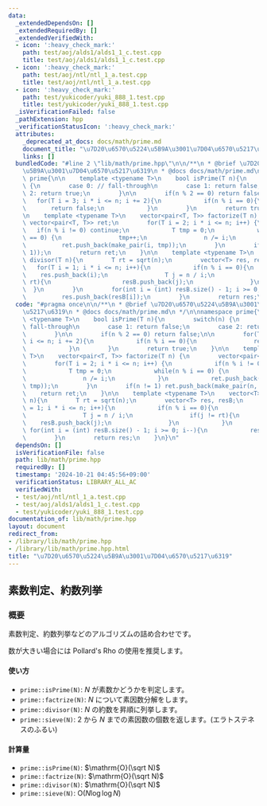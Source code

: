 ```yaml
---
data:
  _extendedDependsOn: []
  _extendedRequiredBy: []
  _extendedVerifiedWith:
  - icon: ':heavy_check_mark:'
    path: test/aoj/alds1/alds1_1_c.test.cpp
    title: test/aoj/alds1/alds1_1_c.test.cpp
  - icon: ':heavy_check_mark:'
    path: test/aoj/ntl/ntl_1_a.test.cpp
    title: test/aoj/ntl/ntl_1_a.test.cpp
  - icon: ':heavy_check_mark:'
    path: test/yukicoder/yuki_888_1.test.cpp
    title: test/yukicoder/yuki_888_1.test.cpp
  _isVerificationFailed: false
  _pathExtension: hpp
  _verificationStatusIcon: ':heavy_check_mark:'
  attributes:
    _deprecated_at_docs: docs/math/prime.md
    document_title: "\u7D20\u6570\u5224\u5B9A\u3001\u7D04\u6570\u5217\u6319"
    links: []
  bundledCode: "#line 2 \"lib/math/prime.hpp\"\n\n/**\n * @brief \u7D20\u6570\u5224\
    \u5B9A\u3001\u7D04\u6570\u5217\u6319\n * @docs docs/math/prime.md\n */\n\nnamespace\
    \ prime{\n\n    template <typename T>\n    bool isPrime(T n){\n        switch(n)\
    \ {\n        case 0: // fall-through\n        case 1: return false;\n        case\
    \ 2: return true;\n        }\n\n        if(n % 2 == 0) return false;\n\n     \
    \   for(T i = 3; i * i <= n; i += 2){\n            if(n % i == 0){\n         \
    \       return false;\n            }\n        }\n        return true;\n    }\n\
    \n    template <typename T>\n    vector<pair<T, T>> factorize(T n) {\n       \
    \ vector<pair<T, T>> ret;\n        for(T i = 2; i * i <= n; i++) {\n         \
    \   if(n % i != 0) continue;\n            T tmp = 0;\n            while(n % i\
    \ == 0) {\n                tmp++;\n                n /= i;\n            }\n  \
    \          ret.push_back(make_pair(i, tmp));\n        }\n        if(n != 1) ret.push_back(make_pair(n,\
    \ 1));\n        return ret;\n    }\n\n    template <typename T>\n    vector<T>\
    \ divisor(T n){\n        T rt = sqrt(n);\n        vector<T> res, resB;\n     \
    \   for(T i = 1; i * i <= n; i++){\n            if(n % i == 0){\n            \
    \    res.push_back(i);\n                T j = n / i;\n                if(j !=\
    \ rt){\n                    resB.push_back(j);\n                }\n          \
    \  }\n        }\n        for(int i = (int) resB.size() - 1; i >= 0; i--){\n  \
    \          res.push_back(resB[i]);\n        }\n        return res;\n    }\n}\n"
  code: "#pragma once\n\n/**\n * @brief \u7D20\u6570\u5224\u5B9A\u3001\u7D04\u6570\
    \u5217\u6319\n * @docs docs/math/prime.md\n */\n\nnamespace prime{\n\n    template\
    \ <typename T>\n    bool isPrime(T n){\n        switch(n) {\n        case 0: //\
    \ fall-through\n        case 1: return false;\n        case 2: return true;\n\
    \        }\n\n        if(n % 2 == 0) return false;\n\n        for(T i = 3; i *\
    \ i <= n; i += 2){\n            if(n % i == 0){\n                return false;\n\
    \            }\n        }\n        return true;\n    }\n\n    template <typename\
    \ T>\n    vector<pair<T, T>> factorize(T n) {\n        vector<pair<T, T>> ret;\n\
    \        for(T i = 2; i * i <= n; i++) {\n            if(n % i != 0) continue;\n\
    \            T tmp = 0;\n            while(n % i == 0) {\n                tmp++;\n\
    \                n /= i;\n            }\n            ret.push_back(make_pair(i,\
    \ tmp));\n        }\n        if(n != 1) ret.push_back(make_pair(n, 1));\n    \
    \    return ret;\n    }\n\n    template <typename T>\n    vector<T> divisor(T\
    \ n){\n        T rt = sqrt(n);\n        vector<T> res, resB;\n        for(T i\
    \ = 1; i * i <= n; i++){\n            if(n % i == 0){\n                res.push_back(i);\n\
    \                T j = n / i;\n                if(j != rt){\n                \
    \    resB.push_back(j);\n                }\n            }\n        }\n       \
    \ for(int i = (int) resB.size() - 1; i >= 0; i--){\n            res.push_back(resB[i]);\n\
    \        }\n        return res;\n    }\n}\n"
  dependsOn: []
  isVerificationFile: false
  path: lib/math/prime.hpp
  requiredBy: []
  timestamp: '2024-10-21 04:45:56+09:00'
  verificationStatus: LIBRARY_ALL_AC
  verifiedWith:
  - test/aoj/ntl/ntl_1_a.test.cpp
  - test/aoj/alds1/alds1_1_c.test.cpp
  - test/yukicoder/yuki_888_1.test.cpp
documentation_of: lib/math/prime.hpp
layout: document
redirect_from:
- /library/lib/math/prime.hpp
- /library/lib/math/prime.hpp.html
title: "\u7D20\u6570\u5224\u5B9A\u3001\u7D04\u6570\u5217\u6319"
---
```

## 素数判定、約数列挙

### 概要

素数判定、約数列挙などのアルゴリズムの詰め合わせです。

数が大きい場合には Pollard's Rho の使用を推奨します。

#### 使い方

- `prime::isPrime(N)`: $N$ が素数かどうかを判定します。
- `prime::factrize(N)`: $N$ について素因数分解をします。
- `prime::divisor(N)`: $N$ の約数を昇順に列挙します。
- `prime::sieve(N)`: $2$ から $N$ までの素因数の個数を返します。(エラトステネスのふるい)

#### 計算量

- `prime::isPrime(N)`: $\mathrm{O}(\sqrt N)$
- `prime::factrize(N)`: $\mathrm{O}(\sqrt N)$
- `prime::divisor(N)`: $\mathrm{O}(\sqrt N)$
- `prime::sieve(N)`: $\mathrm{O}(N \log \log N)$